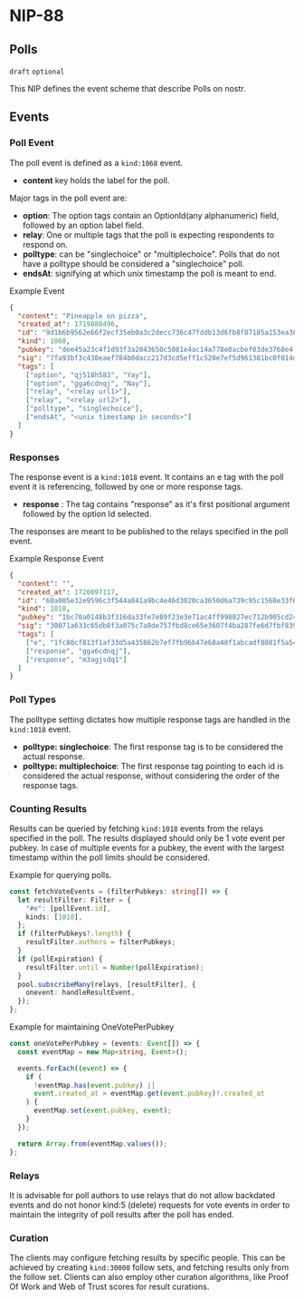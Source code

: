 # NIP-88

## Polls

`draft` `optional`

This NIP defines the event scheme that describe Polls on nostr.

## Events

### Poll Event

The poll event is defined as a `kind:1068` event.

- **content** key holds the label for the poll.

Major tags in the poll event are:

- **option**: The option tags contain an OptionId(any alphanumeric) field, followed by an option label field.
- **relay**: One or multiple tags that the poll is expecting respondents to respond on.
- **polltype**: can be "singlechoice" or "multiplechoice". Polls that do not have a polltype should be considered a "singlechoice" poll.
- **endsAt**: signifying at which unix timestamp the poll is meant to end.

Example Event

```json
{
  "content": "Pineapple on pizza",
  "created_at": 1719888496,
  "id": "9d1b6b9562e66f2ecf35eb0a3c2decc736c47fddb13d6fb8f87185a153ea3634",
  "kind": 1068,
  "pubkey": "dee45a23c4f1d93f3a2043650c5081e4ac14a778e0acbef03de3768e4f81ac7b",
  "sig": "7fa93bf3c430eaef784b0dacc217d3cd5eff1c520e7ef5d961381bc0f014dde6286618048d924808e54d1be03f2f2c2f0f8b5c9c2082a4480caf45a565ca9797",
  "tags": [
    ["option", "qj518h583", "Yay"],
    ["option", "gga6cdnqj", "Nay"],
    ["relay", "<relay url1>"],
    ["relay", "<relay url2>"],
    ["polltype", "singlechoice"],
    ["endsAt", "<unix timestamp in seconds>"]
  ]
}
```

### Responses

The response event is a `kind:1018` event. It contains an e tag with the poll event it is referencing, followed by one or more response tags.

- **response** : The tag contains "response" as it's first positional argument followed by the option Id selected.

The responses are meant to be published to the relays specified in the poll event.

Example Response Event

```json
{
  "content": "",
  "created_at": 1720097117,
  "id": "60a005e32e9596c3f544a841a9bc4e46d3020ca3650d6a739c95c1568e33f6d8",
  "kind": 1018,
  "pubkey": "1bc70a0148b3f316da33fe7e89f23e3e71ac4ff998027ec712b905cd24f6a411",
  "sig": "30071a633c65db8f3a075c7a8de757fbd8ce65e3607f4ba287fe6d7fbf839a380f94ff4e826fbba593f6faaa13683b7ea9114ade140720ecf4927010ebf3e44f",
  "tags": [
    ["e", "1fc80cf813f1af33d5a435862b7ef7fb96b47e68a48f1abcadf8081f5a545550"],
    ["response", "gga6cdnqj"],
    ["response", "m3agjsdq1"]
  ]
}
```

### Poll Types

The polltype setting dictates how multiple response tags are handled in the `kind:1018` event.

- **polltype: singlechoice**: The first response tag is to be considered the actual response.
- **polltype: multiplechoice**: The first response tag pointing to each id is considered the actual response, without considering the order of the response tags.

### Counting Results

Results can be queried by fetching `kind:1018` events from the relays specified in the poll.
The results displayed should only be 1 vote event per pubkey.
In case of multiple events for a pubkey, the event with the largest timestamp within the poll limits should be considered.

Example for querying polls.

```ts
const fetchVoteEvents = (filterPubkeys: string[]) => {
  let resultFilter: Filter = {
    "#e": [pollEvent.id],
    kinds: [1018],
  };
  if (filterPubkeys?.length) {
    resultFilter.authors = filterPubkeys;
  }
  if (pollExpiration) {
    resultFilter.until = Number(pollExpiration);
  }
  pool.subscribeMany(relays, [resultFilter], {
    onevent: handleResultEvent,
  });
};
```

Example for maintaining OneVotePerPubkey

```ts
const oneVotePerPubkey = (events: Event[]) => {
  const eventMap = new Map<string, Event>();

  events.forEach((event) => {
    if (
      !eventMap.has(event.pubkey) ||
      event.created_at > eventMap.get(event.pubkey)!.created_at
    ) {
      eventMap.set(event.pubkey, event);
    }
  });

  return Array.from(eventMap.values());
};
```

### Relays

It is advisable for poll authors to use relays that do not allow backdated events and do not honor kind:5 (delete) requests for vote events in order to maintain the integrity of poll results after the poll has ended.

### Curation

The clients may configure fetching results by specific people. This can be achieved by creating `kind:30000` follow sets, and fetching results only from the follow set.
Clients can also employ other curation algorithms, like Proof Of Work and Web of Trust scores for result curations.
